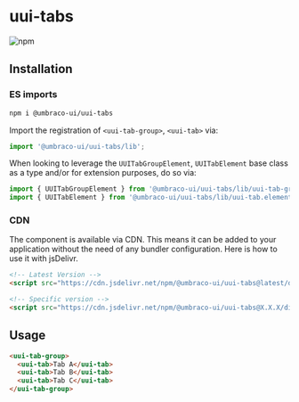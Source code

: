 # uui-tabs

![npm](https://img.shields.io/npm/v/@umbraco-ui/uui-tabs?logoColor=%231B264F)

## Installation

### ES imports

```zsh
npm i @umbraco-ui/uui-tabs
```

Import the registration of `<uui-tab-group>`, `<uui-tab>` via:

```javascript
import '@umbraco-ui/uui-tabs/lib';
```

When looking to leverage the `UUITabGroupElement`, `UUITabElement` base class as a type and/or for extension purposes, do so via:

```javascript
import { UUITabGroupElement } from '@umbraco-ui/uui-tabs/lib/uui-tab-group.element';
import { UUITabElement } from '@umbraco-ui/uui-tabs/lib/uui-tab.element';
```

### CDN

The component is available via CDN. This means it can be added to your application without the need of any bundler configuration. Here is how to use it with jsDelivr.

```html
<!-- Latest Version -->
<script src="https://cdn.jsdelivr.net/npm/@umbraco-ui/uui-tabs@latest/dist/uui-tabs.min.js"></script>

<!-- Specific version -->
<script src="https://cdn.jsdelivr.net/npm/@umbraco-ui/uui-tabs@X.X.X/dist/uui-tabs.min.js"></script>
```

## Usage

```html
<uui-tab-group>
  <uui-tab>Tab A</uui-tab>
  <uui-tab>Tab B</uui-tab>
  <uui-tab>Tab C</uui-tab>
</uui-tab-group>
```

